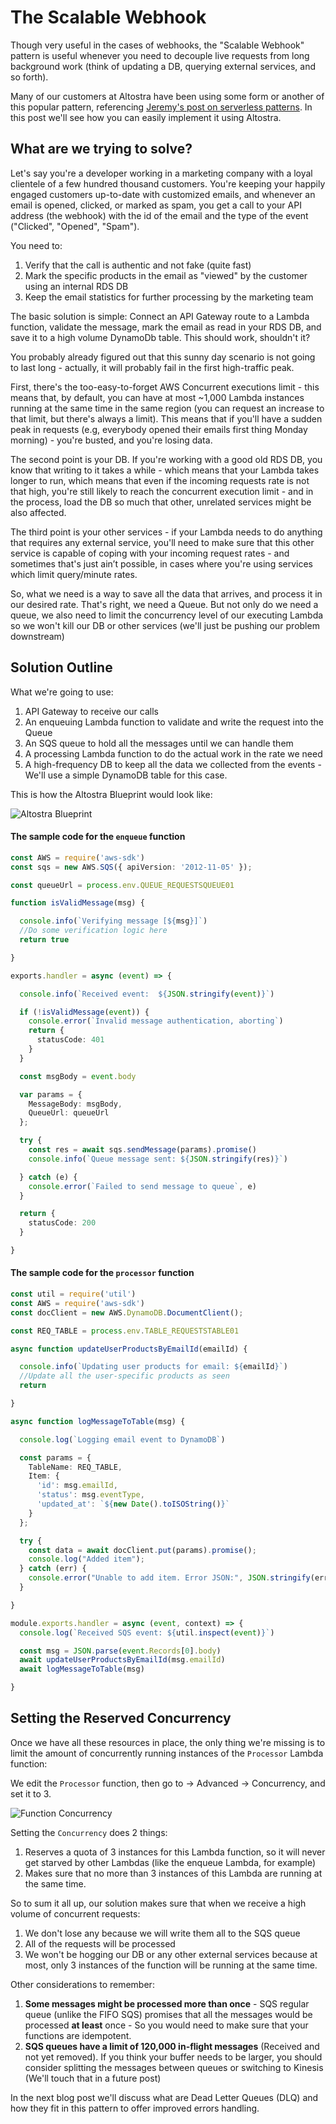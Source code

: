 # The Scalable Webhook

Though very useful in the cases of webhooks, the "Scalable Webhook" pattern is useful whenever you need to decouple live requests from long background work (think of updating a DB, querying external services, and so forth).

Many of our customers at Altostra have been using some form or another of this popular pattern, referencing [Jeremy's post on serverless patterns](https://www.jeremydaly.com/serverless-microservice-patterns-for-aws/). In this post we'll see how you can easily implement it using Altostra.

## What are we trying to solve?

Let's say you're a developer working in a marketing company with a loyal clientele of a few hundred thousand customers. You're keeping your happily engaged customers up-to-date with customized emails, and whenever an email is opened, clicked, or marked as spam, you get a call to your API address (the webhook) with the id of the email and the type of the event ("Clicked", "Opened", "Spam").

You need to:
1. Verify that the call is authentic and not fake (quite fast)
2. Mark the specific products in the email as "viewed" by the customer using an internal RDS DB
3. Keep the email statistics for further processing by the marketing team

The basic solution is simple: Connect an API Gateway route to a Lambda function, validate the message, mark the email as read in your RDS DB, and save it to a high volume DynamoDb table. This should work, shouldn't it?

You probably already figured out that this sunny day scenario is not going to last long - actually, it will probably fail in the first high-traffic peak.

First, there's the too-easy-to-forget AWS Concurrent executions limit - this means that, by default, you can have at most ~1,000 Lambda instances running at the same time in the same region (you can request an increase to that limit, but there's always a limit). This means that if you'll have a sudden peak in requests (e.g, everybody opened their emails first thing Monday morning) - you're busted, and you're losing data.

The second point is your DB. If you're working with a good old RDS DB, you know that writing to it takes a while - which means that your Lambda takes longer to run, which means that even if the incoming requests rate is not that high, you're still likely to reach the concurrent execution limit - and in the process, load the DB so much that other, unrelated services might be also affected.

The third point is your other services - if your Lambda needs to do anything that requires any external service, you'll need to make sure that this other service is capable of coping with your incoming request rates - and sometimes that's just ain’t possible, in cases where you're using services which limit query/minute rates.

So, what we need is a way to save all the data that arrives, and process it in our desired rate. That's right, we need a Queue. But not only do we need a queue, we also need to limit the concurrency level of our executing Lambda so we won't kill our DB or other services (we'll just be pushing our problem downstream)

## Solution Outline

What we're going to use:

1. API Gateway to receive our calls
2. An enqueuing Lambda function to validate and write the request into the Queue
3. An SQS queue to hold all the messages until we can handle them
4. A processing Lambda function to do the actual work in the rate we need
5. A high-frequency DB to keep all the data we collected from the events - We'll use a simple DynamoDB table for this case.

This is how the Altostra Blueprint would look like:

![Altostra Blueprint](./resources/blueprint_image.png)

#### The sample code for the `enqueue` function
```typescript
const AWS = require('aws-sdk')
const sqs = new AWS.SQS({ apiVersion: '2012-11-05' });

const queueUrl = process.env.QUEUE_REQUESTSQUEUE01

function isValidMessage(msg) {

  console.info(`Verifying message [${msg}]`)
  //Do some verification logic here
  return true

}

exports.handler = async (event) => {

  console.info(`Received event:  ${JSON.stringify(event)}`)

  if (!isValidMessage(event)) {
    console.error(`Invalid message authentication, aborting`)
    return {
      statusCode: 401
    }
  }

  const msgBody = event.body

  var params = {
    MessageBody: msgBody,
    QueueUrl: queueUrl
  };

  try {
    const res = await sqs.sendMessage(params).promise()
    console.info(`Queue message sent: ${JSON.stringify(res)}`)

  } catch (e) {
    console.error(`Failed to send message to queue`, e)
  }

  return {
    statusCode: 200
  }

}
```

#### The sample code for the `processor` function
```typescript
const util = require('util')
const AWS = require('aws-sdk')
const docClient = new AWS.DynamoDB.DocumentClient();

const REQ_TABLE = process.env.TABLE_REQUESTSTABLE01

async function updateUserProductsByEmailId(emailId) {

  console.info(`Updating user products for email: ${emailId}`)
  //Update all the user-specific products as seen
  return

}

async function logMessageToTable(msg) {

  console.log(`Logging email event to DynamoDB`)

  const params = {
    TableName: REQ_TABLE,
    Item: {
      'id': msg.emailId,
      'status': msg.eventType,
      'updated_at': `${new Date().toISOString()}`
    }
  };

  try {
    const data = await docClient.put(params).promise();
    console.log("Added item");
  } catch (err) {
    console.error("Unable to add item. Error JSON:", JSON.stringify(err, null, 2));
  }

}

module.exports.handler = async (event, context) => {
  console.log(`Received SQS event: ${util.inspect(event)}`)

  const msg = JSON.parse(event.Records[0].body)
  await updateUserProductsByEmailId(msg.emailId)
  await logMessageToTable(msg)

}
```

## Setting the Reserved Concurrency

Once we have all these resources in place, the only thing we're missing is to limit the amount of concurrently running instances of the `Processor` Lambda function:

We edit the `Processor` function, then go to -> Advanced -> Concurrency, and set it to 3.

![Function Concurrency](./resources/concurrency_dialog.jpeg)

Setting the `Concurrency` does 2 things:

1. Reserves a quota of 3 instances for this Lambda function, so it will never get starved by other Lambdas (like the enqueue Lambda, for example)
2. Makes sure that no more than 3 instances of this Lambda are running at the same time.

So to sum it all up, our solution makes sure that when we receive a high volume of concurrent requests:

1. We don't lose any because we will write them all to the SQS queue
2. All of the requests will be processed
3. We won't be hogging our DB or any other external services because at most, only 3 instances of the function will be running at the same time.

Other considerations to remember:

1. **Some messages might be processed more than once** - SQS regular queue (unlike the FIFO SQS) promises that all the messages would be processed **at least** once - So you would need to make sure that your functions are idempotent.
2. **SQS queues have a limit of 120,000 in-flight messages** (Received and not yet removed). If you think your buffer needs to be larger, you should consider splitting the messages between queues or switching to Kinesis (We'll touch that in a future post)

In the next blog post we'll discuss what are Dead Letter Queues (DLQ) and how they fit in this pattern to offer improved errors handling.
